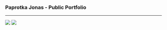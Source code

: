 ### Paprotka Jonas - Public Portfolio

------------------------------------------
<img src="https://github-readme-stats.vercel.app/api?username=paprotkajonas&&show_icons=true&title_color=ffffff&icon_color=bb2acf&text_color=daf7dc&bg_color=151516">
<img src="https://github-readme-stats.vercel.app/api/top-langs/?username=paprotkajonas&&show_icons=true&title_color=ffffff&icon_color=bb2acf&text_color=daf7dc&bg_color=151515">
